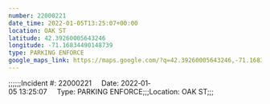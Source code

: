 ```yaml
---
number: 22000221
date_time: 2022-01-05T13:25:07+00:00
location: OAK ST
latitude: 42.39260005643246
longitude: -71.16834490148739
type: PARKING ENFORCE
google_maps_link: https://maps.google.com/?q=42.39260005643246,-71.16834490148739
---
```


;;;;;;Incident #: 22000221     Date: 2022‐01‐05 13:25:07     Type: PARKING ENFORCE;;;Location: OAK ST;;;
